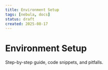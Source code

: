```yaml
---
title: Environment Setup
tags: [nebula, docs]
status: draft
created: 2025-08-17
---
```


# Environment Setup

Step-by-step guide, code snippets, and pitfalls.
